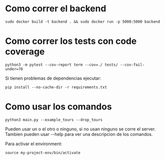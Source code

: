 # Como correr el backend

```
sudo docker build -t backend . && sudo docker run -p 5000:5000 backend 
```

# Como correr los tests con code coverage

```
python3 -m pytest --cov-report term --cov=./ tests/ --cov-fail-under=70
```
Si tienen problemas de dependencias ejecutar:

```
pip install --no-cache-dir -r requirements.txt
```

# Como usar los comandos
```
python3 main.py --example_tours --drop_tours
```
Pueden usar un o el otro o ninguno, si no usan ninguno se corre el server.
Tambien pueden usar --help para ver una descripcion de los comandos.

Para activar el environment:
```
source my-project-env/bin/activate
```